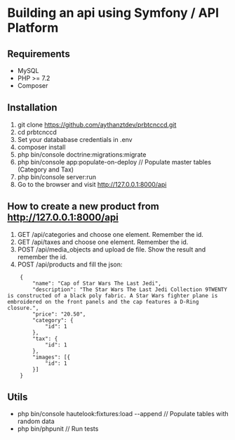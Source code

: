 # Building an api using Symfony / API Platform

## Requirements
* MySQL
* PHP >= 7.2
* Composer

## Installation
1. git clone https://github.com/aythanztdev/prbtcnccd.git
2. cd prbtcnccd
3. Set your datababase credentials in .env
4. composer install
5. php bin/console doctrine:migrations:migrate
6. php bin/console app:populate-on-deploy // Populate master tables (Category and Tax)
7. php bin/console server:run
8. Go to the browser and visit http://127.0.0.1:8000/api

## How to create a new product from http://127.0.0.1:8000/api 
1. GET /api/categories and choose one element. Remember the id.
2. GET /api/taxes and choose one element. Remember the id.
3. POST /api/media_objects and upload de file. Show the result and remember the id.
4. POST /api/products and fill the json:
```
    {
	    "name": "Cap of Star Wars The Last Jedi",
	    "description": "The Star Wars The Last Jedi Collection 9TWENTY is constructed of a black poly fabric. A Star Wars fighter plane is embroidered on the front panels and the cap features a D-Ring closure.",
	    "price": "20.50",
	    "category": {
		    "id": 1
	    },
	    "tax": {
		    "id": 1
	    },
	    "images": [{
		    "id": 1
	    }]
    }
```

## Utils
* php bin/console hautelook:fixtures:load --append // Populate tables with random data
* php bin/phpunit // Run tests
